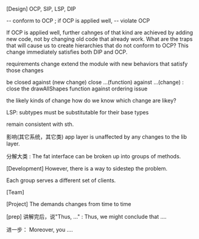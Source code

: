 [Design]
OCP, SIP, LSP, DIP

-- conform to OCP ;  if OCP is applied well, 
-- violate OCP

If OCP is applied well, further cahnges of that kind are achieved by adding new code, not by changing old code that already work. 
What are the traps that will cause us to create hierarchies that do not conform to OCP?
This change immediately satisfies both DIP and OCP.

requirements change
extend the module with new behaviors that satisfy those changes

be closed against (new change)
close ...(function) against ...(change)
   : close the drawAllShapes function against ordering issue

the likely kinds of change
how do we know which change are likey?

LSP: subtypes must be substitutable for their base types

remain consistent with sth.

影响(其它系统，其它类)
app layer is unaffected by any changes to the lib layer.

分解大类
: The fat interface can be broken up into groups of methods. 

[Development]
However, there is a way to sidestep the problem.

Each group serves a different set of clients. 

[Team]


[Project]
The demands changes from time to time


[prep]
讲解完后，说"Thus, ..."
: Thus, we might conclude that ....

进一步： Moreover, you ....


